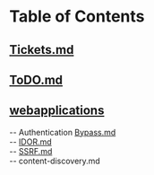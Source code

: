 # Table of Contents<br>
## [Tickets.md](https://github.com/cse001/Programming/tree/main/Tickets.md)<br>
## [ToDO.md](https://github.com/cse001/Programming/tree/main/ToDO.md)<br>
## [webapplications](https://github.com/cse001/Programming/tree/main/webapplications)<br>
-- Authentication [Bypass.md](https://github.com/cse001/Programming/tree/main/Bypass.md)<br>
-- [IDOR.md](https://github.com/cse001/Programming/tree/main/webapplications/IDOR.md)<br>
-- [SSRF.md](https://github.com/cse001/Programming/tree/main/webapplications/SSRF.md)<br>
-- content-discovery.md<br>
